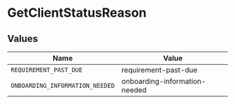 # GetClientStatusReason


## Values

| Name                            | Value                           |
| ------------------------------- | ------------------------------- |
| `REQUIREMENT_PAST_DUE`          | requirement-past-due            |
| `ONBOARDING_INFORMATION_NEEDED` | onboarding-information-needed   |